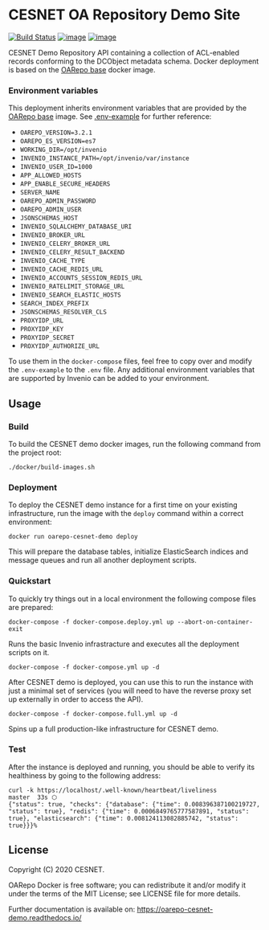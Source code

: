 # CESNET OA Repository Demo Site
[![Build Status](https://img.shields.io/travis/oarepo/cesnet-demo.svg)](https://travis-ci.org/oarepo/cesnet-demo)
[![image](https://img.shields.io/coveralls/oarepo/cesnet-demo.svg)](https://coveralls.io/r/CESNET/cesnet-demo)
[![image](https://img.shields.io/github/license/oarepo/cesnet-demo.svg)](https://github.com/oarepo/cesnet-demo/blob/master/LICENSE)

CESNET Demo Repository API containing a collection of ACL-enabled
records conforming to the DCObject metadata schema. Docker deployment
is based on the [OARepo base](https://github.com/oarepo/oarepo-base) docker image.

### Environment variables

This deployment inherits environment variables that are provided by the
[OARepo base](https://github.com/oarepo/oarepo-base) image. See
[.env-example](https://github.com/oarepo/oarepo-base/blob/master/.env-example) for further reference:

- ``OAREPO_VERSION=3.2.1``
- ``OAREPO_ES_VERSION=es7``
- ``WORKING_DIR=/opt/invenio``
- ``INVENIO_INSTANCE_PATH=/opt/invenio/var/instance``
- ``INVENIO_USER_ID=1000``
- ``APP_ALLOWED_HOSTS``
- ``APP_ENABLE_SECURE_HEADERS``
- ``SERVER_NAME``
- ``OAREPO_ADMIN_PASSWORD``
- ``OAREPO_ADMIN_USER``
- ``JSONSCHEMAS_HOST``
- ``INVENIO_SQLALCHEMY_DATABASE_URI``
- ``INVENIO_BROKER_URL``
- ``INVENIO_CELERY_BROKER_URL``
- ``INVENIO_CELERY_RESULT_BACKEND``
- ``INVENIO_CACHE_TYPE``
- ``INVENIO_CACHE_REDIS_URL``
- ``INVENIO_ACCOUNTS_SESSION_REDIS_URL``
- ``INVENIO_RATELIMIT_STORAGE_URL``
- ``INVENIO_SEARCH_ELASTIC_HOSTS``
- ``SEARCH_INDEX_PREFIX``
- ``JSONSCHEMAS_RESOLVER_CLS``
- ``PROXYIDP_URL``
- ``PROXYIDP_KEY``
- ``PROXYIDP_SECRET``
- ``PROXYIDP_AUTHORIZE_URL``

To use them in the `docker-compose` files, feel free to copy over and modify the `.env-example` to the `.env` file.
Any additional environment variables that are supported by Invenio can be added to your environment.

## Usage

### Build

To build the CESNET demo docker images, run the following command from the project root:

```
./docker/build-images.sh
```

### Deployment

To deploy the CESNET demo instance for a first time on your existing infrastructure, run the
image with the `deploy` command within a correct environment:

```
docker run oarepo-cesnet-demo deploy
```

This will prepare the database tables, initialize ElasticSearch indices and
message queues and run all another deployment scripts.

### Quickstart

To quickly try things out in a local environment the following compose files are prepared:

```
docker-compose -f docker-compose.deploy.yml up --abort-on-container-exit
```
Runs the basic Invenio infrastracture and executes all the deployment scripts on it.

```
docker-compose -f docker-compose.yml up -d
```
After CESNET demo is deployed, you can use this to run the instance with just a minimal set of services (you
will need to have the reverse proxy set up externally in order to access the API).

```
docker-compose -f docker-compose.full.yml up -d
```
Spins up a full production-like infrastructure for CESNET demo.

### Test

After the instance is deployed and running, you should be able to verify its healthiness by going to the following address:
```
curl -k https://localhost/.well-known/heartbeat/liveliness                                                                                                                                                                      master  33s ⬡
{"status": true, "checks": {"database": {"time": 0.008396387100219727, "status": true}, "redis": {"time": 0.0006849765777587891, "status": true}, "elasticsearch": {"time": 0.008124113082885742, "status": true}}}%
```

## License

Copyright (C) 2020 CESNET.

OARepo Docker is free software; you can redistribute it and/or modify it
under the terms of the MIT License; see LICENSE file for more details.


Further documentation is available on:
https://oarepo-cesnet-demo.readthedocs.io/
